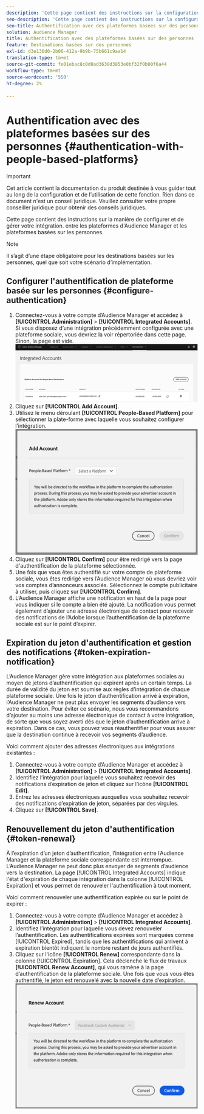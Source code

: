 ```yaml
---
description: 'Cette page contient des instructions sur la configuration et la gestion de l’intégration entre les plateformes d’Audience Manager et les plateformes basées sur les personnes. '
seo-description: 'Cette page contient des instructions sur la configuration et la gestion de l’intégration entre les plateformes d’Audience Manager et les plateformes basées sur les personnes. '
seo-title: Authentification avec des plateformes basées sur des personnes
solution: Audience Manager
title: Authentification avec des plateformes basées sur des personnes
feature: Destinations basées sur des personnes
exl-id: d3e136d0-2b06-412a-9b9b-75b661c9aa14
translation-type: tm+mt
source-git-commit: fe01ebac8c0d0ad3630d3853e0bf32f0b00f6a44
workflow-type: tm+mt
source-wordcount: '550'
ht-degree: 2%

---
```


# Authentification avec des plateformes basées sur des personnes {#authentication-with-people-based-platforms}

>[!IMPORTANT]
>Cet article contient la documentation du produit destinée à vous guider tout au long de la configuration et de l’utilisation de cette fonction. Rien dans ce document n&#39;est un conseil juridique. Veuillez consulter votre propre conseiller juridique pour obtenir des conseils juridiques.

Cette page contient des instructions sur la manière de configurer et de gérer votre intégration.
entre les plateformes d&#39;Audience Manager et les plateformes basées sur les personnes.

>[!NOTE]
>Il s’agit d’une étape obligatoire pour les destinations basées sur les personnes, quel que soit votre scénario d’implémentation.

## Configurer l&#39;authentification de plateforme basée sur les personnes {#configure-authentication}

1. Connectez-vous à votre compte d’Audience Manager et accédez à **[!UICONTROL Administration]** > **[!UICONTROL Integrated Accounts]**. Si vous disposez d’une intégration précédemment configurée avec une plateforme sociale, vous devriez la voir répertoriée dans cette page. Sinon, la page est vide.
   ![intégration basée sur les personnes](assets/pbd-config.png)
2. Cliquez sur **[!UICONTROL Add Account]**.
3. Utilisez le menu déroulant **[!UICONTROL People-Based Platform]** pour sélectionner la plate-forme avec laquelle vous souhaitez configurer l’intégration.
   ![plate-forme à base de personnes](assets/pbd-add.png)
4. Cliquez sur **[!UICONTROL Confirm]** pour être redirigé vers la page d&#39;authentification de la plateforme sélectionnée.
5. Une fois que vous êtes authentifié sur votre compte de plateforme sociale, vous êtes redirigé vers l’Audience Manager où vous devriez voir vos comptes d’annonceurs associés. Sélectionnez le compte publicitaire à utiliser, puis cliquez sur **[!UICONTROL Confirm]**.
6. L’Audience Manager affiche une notification en haut de la page pour vous indiquer si le compte a bien été ajouté. La notification vous permet également d’ajouter une adresse électronique de contact pour recevoir des notifications de l’Adobe lorsque l’authentification de la plateforme sociale est sur le point d’expirer.

## Expiration du jeton d&#39;authentification et gestion des notifications {#token-expiration-notification}

L’Audience Manager gère votre intégration aux plateformes sociales au moyen de jetons d’authentification qui expirent après un certain temps. La durée de validité du jeton est soumise aux règles d’intégration de chaque plateforme sociale. Une fois le jeton d’authentification arrivé à expiration, l’Audience Manager ne peut plus envoyer les segments d’audience vers votre destination. Pour éviter ce scénario, nous vous recommandons d’ajouter au moins une adresse électronique de contact à votre intégration, de sorte que vous soyez averti dès que le jeton d’authentification arrive à expiration. Dans ce cas, vous pouvez vous réauthentifier pour vous assurer que la destination continue à recevoir vos segments d’audience.

Voici comment ajouter des adresses électroniques aux intégrations existantes :

1. Connectez-vous à votre compte d’Audience Manager et accédez à **[!UICONTROL Administration]** > **[!UICONTROL Integrated Accounts]**.
1. Identifiez l’intégration pour laquelle vous souhaitez recevoir des notifications d’expiration de jeton et cliquez sur l’icône **[!UICONTROL Edit]**.
1. Entrez les adresses électroniques auxquelles vous souhaitez recevoir des notifications d’expiration de jeton, séparées par des virgules.
1. Cliquez sur **[!UICONTROL Save]**.

## Renouvellement du jeton d&#39;authentification {#token-renewal}

À l’expiration d’un jeton d’authentification, l’intégration entre l’Audience Manager et la plateforme sociale correspondante est interrompue. L’Audience Manager ne peut donc plus envoyer de segments d’audience vers la destination. La page [!UICONTROL Integrated Accounts] indique l&#39;état d&#39;expiration de chaque intégration dans la colonne [!UICONTROL Expiration] et vous permet de renouveler l&#39;authentification à tout moment.

Voici comment renouveler une authentification expirée ou sur le point de expirer :
1. Connectez-vous à votre compte d’Audience Manager et accédez à **[!UICONTROL Administration]** > **[!UICONTROL Integrated Accounts]**.
1. Identifiez l’intégration pour laquelle vous devez renouveler l’authentification. Les authentifications expirées sont marquées comme [!UICONTROL Expired], tandis que les authentifications qui arrivent à expiration bientôt indiquent le nombre restant de jours authentifiés.
1. Cliquez sur l&#39;icône **[!UICONTROL Renew]** correspondante dans la colonne [!UICONTROL Expiration]. Cela déclenche le flux de travaux **[!UICONTROL Renew Account]**, qui vous ramène à la page d’authentification de la plateforme sociale. Une fois que vous vous êtes authentifié, le jeton est renouvelé avec la nouvelle date d’expiration.
   ![pbd-renouveler](assets/pbd-renew.png)

